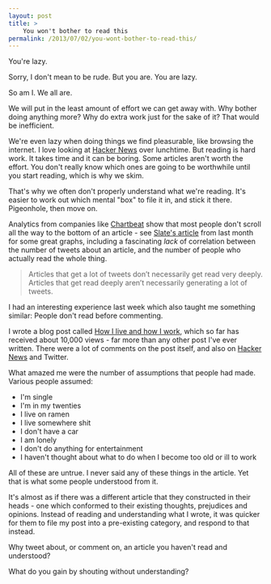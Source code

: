 ```yaml
---
layout: post
title: >
    You won't bother to read this
permalink: /2013/07/02/you-wont-bother-to-read-this/
---
```

You're lazy.

Sorry, I don't mean to be rude. But you are. You are lazy.

So am I. We all are.

We will put in the least amount of effort we can get away with. Why bother doing anything more? Why do extra work just for the sake of it? That would be inefficient.

We're even lazy when doing things we find pleasurable, like browsing the internet. I love looking at <a href="https://news.ycombinator.com/news">Hacker News</a> over lunchtime. But reading is hard work. It takes time and it can be boring. Some articles aren't worth the effort. You don't really know which ones are going to be worthwhile until you start reading, which is why we skim.

That's why we often don't properly understand what we're reading. It's easier to work out which mental "box" to file it in, and stick it there. Pigeonhole, then move on.

Analytics from companies like <a href="https://chartbeat.com/">Chartbeat</a> show that most people don't scroll all the way to the bottom of an article - see <a href="http://www.slate.com/articles/technology/technology/2013/06/how_people_read_online_why_you_won_t_finish_this_article.single.html">Slate's article</a> from last month for some great graphs, including a fascinating <em>lack</em> of correlation between the number of tweets about an article, and the number of people who actually read the whole thing.
<blockquote>Articles that get a lot of tweets don’t necessarily get read very deeply. Articles that get read deeply aren’t necessarily generating a lot of tweets.</blockquote>
I had an interesting experience last week which also taught me something similar: People don't read before commenting.

I wrote a blog post called <a title="How I live and how I work" href="/2013/06/27/how-i-live-and-how-i-work/">How I live and how I work</a>, which so far has received about 10,000 views - far more than any other post I've ever written. There were a lot of comments on the post itself, and also on <a href="https://news.ycombinator.com/item?id=5951536">Hacker News</a> and Twitter.

What amazed me were the number of assumptions that people had made. Various people assumed:
<ul>
	<li>I'm single</li>
	<li>I'm in my twenties</li>
	<li>I live on ramen</li>
	<li>I live somewhere shit</li>
	<li>I don't have a car</li>
	<li>I am lonely</li>
	<li>I don't do anything for entertainment</li>
	<li>I haven't thought about what to do when I become too old or ill to work</li>
</ul>
All of these are untrue. I never said any of these things in the article. Yet that is what some people understood from it.

It's almost as if there was a different article that they constructed in their heads - one which conformed to their existing thoughts, prejudices and opinions. Instead of reading and understanding what I wrote, it was quicker for them to file my post into a pre-existing category, and respond to that instead.

Why tweet about, or comment on, an article you haven't read and understood?

What do you gain by shouting without understanding?